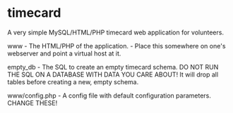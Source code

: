 # timecard
A very simple MySQL/HTML/PHP timecard web application for volunteers.

www - The HTML/PHP of the application.
    - Place this somewhere on one's webserver and point a
      virtual host at it.

empty_db
    - The SQL to create an empty timecard schema.
      DO NOT RUN THE SQL ON A DATABASE WITH DATA YOU CARE ABOUT!
      It will drop all tables before creating a new, empty schema.

www/config.php
    - A config file with default configuration parameters.
      CHANGE THESE!
